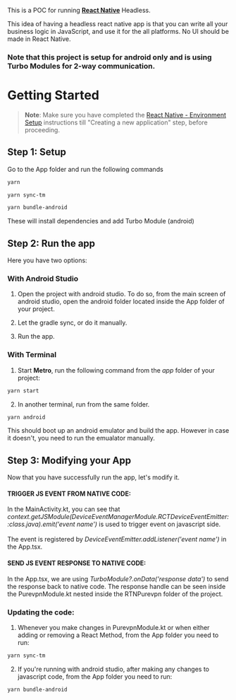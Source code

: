 This is a POC for running [**React Native**](https://reactnative.dev) Headless.

This idea of having a headless react native app is that you can write all your business logic in JavaScript, and use
it for the all platforms. No UI should be made in React Native.

### Note that this project is setup for android only and is using Turbo Modules for 2-way communication.

# Getting Started

>**Note**: Make sure you have completed the [React Native - Environment Setup](https://reactnative.dev/docs/environment-setup) instructions till "Creating a new application" step, before proceeding.


## Step 1: Setup
Go to the App folder and run the following commands

```bash
yarn

yarn sync-tm

yarn bundle-android
```

These will install dependencies and add Turbo Module (android)

## Step 2: Run the app

Here you have two options:

### With Android Studio

1. Open the project with android studio. To do so, from the main screen of android studio, open the android folder located inside the App folder of your project. 

2. Let the gradle sync, or do it manually.

3. Run the app.

### With Terminal

1. Start **Metro**, run the following command from the _app_ folder of your project:

```bash
yarn start
```

2. In another terminal, run from the same folder.

```bash
yarn android
```

This should boot up an android emulator and build the app. However in case it doesn't, you need to run the emualator manually.

## Step 3: Modifying your App

Now that you have successfully run the app, let's modify it.

#### TRIGGER JS EVENT FROM NATIVE CODE:
In the MainActivity.kt, you can see that _context.getJSModule(DeviceEventManagerModule.RCTDeviceEventEmitter::class.java).emit('event name')_ is used to trigger event on javascript side. <br /> <br />
The event is registered by _DeviceEventEmitter.addListener('event name')_ in the App.tsx.

#### SEND JS EVENT RESPONSE TO NATIVE CODE:
In the App.tsx, we are using _TurboModule?.onData('response data')_ to send the response back to native code. The response handle can be seen inside the PurevpnModule.kt nested inside the RTNPurevpn folder of the project.

### Updating the code:

1. Whenever you make changes in PurevpnModule.kt or when either adding or removing a React Method, from the App folder you need to run:
```bash
yarn sync-tm
```

2. If you're running with android studio, after making any changes to javascript code, from the App folder you need to run:

```bash
yarn bundle-android
```